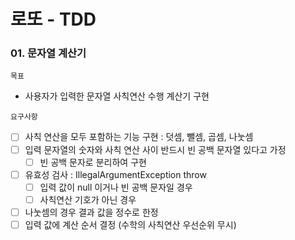 # 로또 - TDD

### 01. 문자열 계산기
`목표` 
- 사용자가 입력한 문자열 사칙연산 수행 계산기 구현

`요구사항`
- [ ] 사칙 연산을 모두 포함하는 기능 구현 : 덧셈, 뺄셈, 곱셈, 나눗셈
- [ ] 입력 문자열의 숫자와 사칙 연산 사이 반드시 빈 공백 문자열 있다고 가정
  - [ ] 빈 공백 문자로 분리하여 구현
- [ ] 유효성 검사 : IllegalArgumentException throw
  - [ ] 입력 값이 null 이거나 빈 공백 문자일 경우 
  - [ ] 사칙연산 기호가 아닌 경우
- [ ] 나눗셈의 경우 결과 값을 정수로 한정 
- [ ] 입력 값에 계산 순서 결정 (수학의 사칙연산 우선순위 무시)